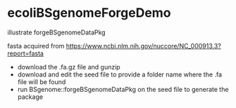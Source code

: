 # ecoliBSgenomeForgeDemo
illustrate forgeBSgenomeDataPkg

fasta acquired from https://www.ncbi.nlm.nih.gov/nuccore/NC_000913.3?report=fasta

- download the .fa.gz file and gunzip
- download and edit the seed file to provide a folder name where the .fa file will be found
- run BSgenome::forgeBSgenomeDataPkg on the seed file to generate the package

